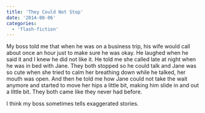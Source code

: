 ```yaml
---
title: 'They Could Not Stop'
date: '2014-08-06'
categories:
  - 'flash-fiction'
---
```


My boss told me that when he was on a business trip, his wife would call about
once an hour just to make sure he was okay. He laughed when he said it and I
knew he did not like it. He told me she called late at night when he was in bed
with Jane. They both stopped so he could talk and Jane was so cute when she
tried to calm her breathing down while he talked, her mouth was open. And then
he told me how Jane could not take the wait anymore and started to move her hips
a little bit, making him slide in and out a little bit. They both came like they
never had before.

<!-- truncate -->

I think my boss sometimes tells exaggerated stories.
